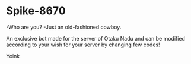 # Spike-8670
-Who are you?
-Just an old-fashioned cowboy.

An exclusive bot made for the server of Otaku Nadu and can be modified according to your wish for your server by changing few codes!

Yoink
